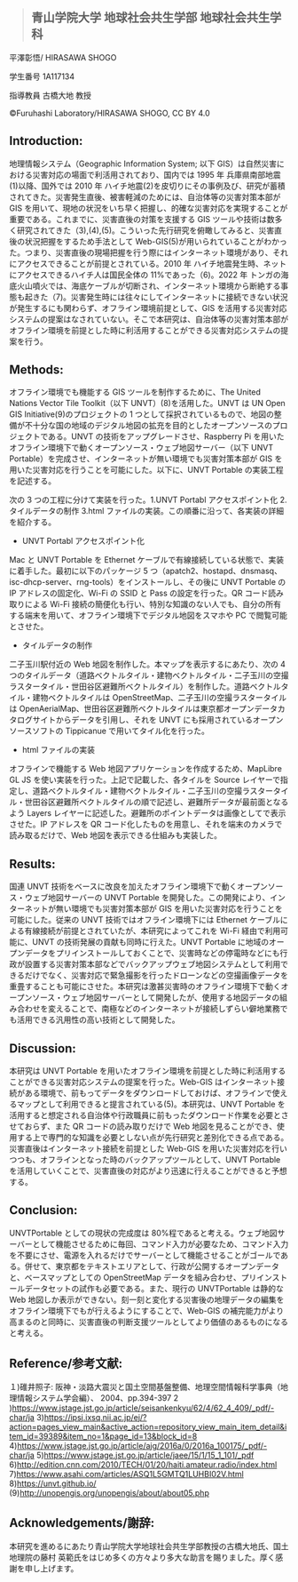 > ## 青山学院大学 地球社会共生学部 地球社会共生学科

平澤彰悟/ HIRASAWA SHOGO

学生番号 1A117134

指導教員 古橋大地 教授

©︎Furuhashi Laboratory/HIRASAWA SHOGO, CC BY 4.0

## Introduction:

地理情報システム（Geographic Information System; 以下 GIS）は自然災害における災害対応の場面で利活用されており、国内では 1995 年 兵庫県南部地震(1)以降、国外では 2010 年 ハイチ地震(2)を皮切りにその事例及び、研究が蓄積されてきた。災害発生直後、被害軽減のためには、自治体等の災害対策本部が GIS を用いて、現地の状況をいち早く把握し、的確な災害対応を実現することが重要である。これまでに、災害直後の対策を支援する GIS ツールや技術は数多く研究されてきた（3),(4),(5)。こういった先行研究を俯瞰してみると、災害直後の状況把握をするため手法として Web-GIS(5)が用いられていることがわかった。つまり、災害直後の現場把握を行う際にはインターネット環境があり、それにアクセスできることが前提とされている。2010 年 ハイチ地震発生時、ネットにアクセスできるハイチ人は国民全体の 11%であった（6)。2022 年 トンガの海底火山噴火では、海底ケーブルが切断され、インターネット環境から断絶する事態も起きた（7)。災害発生時には往々にしてインターネットに接続できない状況が発生するにも関わらず、オフライン環境前提として、GIS を活用する災害対応システムの提案はなされていない。そこで本研究は、自治体等の災害対策本部がオフライン環境を前提とした時に利活用することができる災害対応システムの提案を行う。

## Methods:

オフライン環境でも機能する GIS ツールを制作するために、The United Nations Vector Tile Toolkit（以下 UNVT）(8)を活用した。UNVT は UN Open GIS Initiative(9)のプロジェクトの 1 つとして採択されているもので、地図の整備が不十分な国の地域のデジタル地図の拡充を目的としたオープンソースのプロジェクトである。UNVT の技術をアップグレードさせ、Raspberry Pi を用いたオフライン環境下で動くオープンソース・ウェブ地図サーバー（以下 UNVT Portable）を完成させ、インターネットが無い環境でも災害対策本部が GIS を用いた災害対応を行うことを可能にした。以下に、UNVT Portable の実装工程を記述する。

次の 3 つの工程に分けて実装を行った。1.UNVT Portabl アクセスポイント化 2.タイルデータの制作 3.html ファイルの実装。この順番に沿って、各実装の詳細を紹介する。

- UNVT Portabl アクセスポイント化

Mac と UNVT Portable を Ethernet ケーブルで有線接続している状態で、実装に着手した。最初に以下のパッケージ 5 つ（apatch2、hostapd、dnsmasq、isc-dhcp-server、rng-tools）をインストールし、その後に UNVT Portable の IP アドレスの固定化、Wi-Fi の SSID と Pass の設定を行った。QR コード読み取りによる Wi-Fi 接続の簡便化も行い、特別な知識のない人でも、自分の所有する端末を用いて、オフライン環境下でデジタル地図をスマホや PC で閲覧可能とさせた。

- タイルデータの制作

二子玉川駅付近の Web 地図を制作した。本マップを表示するにあたり、次の 4 つのタイルデータ（道路ベクトルタイル・建物ベクトルタイル・二子玉川の空撮ラスタータイル・世田谷区避難所ベクトルタイル）を制作した。道路ベクトルタイル・建物ベクトルタイルは OpenStreetMap、二子玉川の空撮ラスタータイルは OpenAerialMap、世田谷区避難所ベクトルタイルは東京都オープンデータカタログサイトからデータを引用し、それを UNVT にも採用されているオープンソースソフトの Tippicanue で用いてタイル化を行った。

- html ファイルの実装

オフラインで機能する Web 地図アプリケーションを作成するため、MapLibre GL JS を使い実装を行った。上記で記載した、各タイルを Source レイヤーで指定し、道路ベクトルタイル・建物ベクトルタイル・二子玉川の空撮ラスタータイル・世田谷区避難所ベクトルタイルの順で記述し、避難所データが最前面となるよう Layers レイヤーに記述した。避難所のポイントデータは画像としてで表示させた。IP アドレスを QR コード化したものを用意し、それを端末のカメラで読み取るだけで、Web 地図を表示できる仕組みも実装した。

## Results:

国連 UNVT 技術をベースに改良を加えたオフライン環境下で動くオープンソース・ウェブ地図サーバーの UNVT Portable を開発した。この開発により、インターネットが無い環境でも災害対策本部が GIS を用いた災害対応を行うことを可能にした。従来の UNVT 技術ではオフライン環境下には Ethernet ケーブルによる有線接続が前提とされていたが、本研究によってこれを Wi-Fi 経由で利用可能に、UNVT の技術発展の貢献も同時に行えた。UNVT Portable に地域のオープンデータをプリインストールしておくことで、災害時などの停電時などにも行政が設置する災害対策本部などでバックアップウェブ地図システムとして利用できるだけでなく、災害対応で緊急撮影を行ったドローンなどの空撮画像データを重畳することも可能にさせた。本研究は激甚災害時のオフライン環境下で動くオープンソース・ウェブ地図サーバーとして開発したが、使用する地図データの組み合わせを変えることで、南極などのインターネットが接続しずらい僻地業務でも活用できる汎用性の高い技術として開発した。

## Discussion:

本研究は UNVT Portable を用いたオフライン環境を前提とした時に利活用することができる災害対応システムの提案を行った。Web-GIS はインターネット接続がある環境で、前もってデータをダウンロードしておけば、オフラインで使えるマップとして利用できると提言されている(5)。本研究は、UNVT Portable を活用すると想定される自治体や行政職員に前もったダウンロード作業を必要とさせておらず、また QR コードの読み取りだけで Web 地図を見ることができ、使用する上で専門的な知識を必要としない点が先行研究と差別化できる点である。災害直後はインターネット接続を前提とした Web-GIS を用いた災害対応を行いつつも、オフラインとなった時のバックアップツールとして、UNVT Portable を活用していくことで、災害直後の対応がより迅速に行えることができると予想する。

## Conclusion:

UNVTPortable としての現状の完成度は 80%程であると考える。ウェブ地図サーバーとして機能させるために毎回、コマンド入力が必要なため、コマンド入力を不要にさせ、電源を入れるだけでサーバーとして機能させることがゴールである。併せて、東京都をテキストエリアとして、行政が公開するオープンデータと、ベースマップとしての OpenStreetMap データを組み合わせ、プリインストールデータセットの試作も必要である。また、現行の UNVTPortable は静的な Web 地図しか表示ができない。刻一刻と変化する災害後の地理データの編集をオフライン環境下でもが行えるようにすることで、Web-GIS の補完能力がより高まるのと同時に、災害直後の判断支援ツールとしてより価値のあるものになると考える。

## Reference/参考文献:

１)碓井照子: 阪神・淡路大震災と国土空間基盤整備、地理空間情報科学事典（地理情報システム学会編）、
2004、pp.394-397
2 )https://www.jstage.jst.go.jp/article/seisankenkyu/62/4/62_4_409/_pdf/-char/ja 3)https://ipsj.ixsq.nii.ac.jp/ej/?action=pages_view_main&active_action=repository_view_main_item_detail&item_id=39389&item_no=1&page_id=13&block_id=8 4)https://www.jstage.jst.go.jp/article/ajg/2016a/0/2016a_100175/_pdf/-char/ja 5)https://www.jstage.jst.go.jp/article/jaee/15/1/15_1_101/_pdf 6)http://edition.cnn.com/2010/TECH/01/20/haiti.amateur.radio/index.html 7)https://www.asahi.com/articles/ASQ1L5GMTQ1LUHBI02V.html 8)https://unvt.github.io/
(9)http://unopengis.org/unopengis/about/about05.php

## Acknowledgements/謝辞:

本研究を進めるにあたり青山学院大学地球社会共生学部教授の古橋大地氏、国土地理院の藤村 英範氏をはじめ多くの方々より多大な助言を賜りました。厚く感謝を申し上げます。
